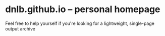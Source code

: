 # dnlb.github.io – personal homepage

Feel free to help yourself if you're looking for a lightweight, single-page output archive 

